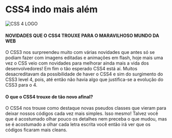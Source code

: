 # CSS4 indo mais além<br>
![CSS 4 LOGO](https://www.script-tutorials.com/wp-content/uploads/2013/12/fimg.png)

#### NOVIDADES QUE O CSS4 TROUXE PARA O MARAVILHOSO MUNDO DA WEB<br>
O CSS3 nos surpreendeu muito com várias novidades que antes só se podiam fazer com imagens editadas e animações em flash, hoje mais uma vez o CSS veio com novidades para melhorar ainda mais a vida dos desenvolvedores! Em fim o tão esperado CSS4 está aí. Muitos desacreditavam da possibilidade de haver o CSS4 e sim do surgimento do CSS3 level 4, pois, até então não havia algo que justifica-se a evolução do CSS3 para o 4. <br>
#### O que o CSS4 trouxe de tão novo afinal?<br>
 O CSS4 nos trouxe como destaque novas pseudos classes que vieram para deixar nossos códigos cada vez mais simples. Isso mesmo! Talvez você que é acostumado olhar pouco os detalhes nem preceba o que mudou, mas se é acostumado a olhar cada letra escrita você então irá ver que os códigos ficaram mais cleans.   
